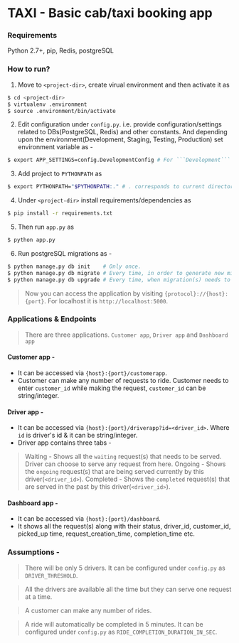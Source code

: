 # TAXI - Basic cab/taxi booking app

### Requirements
Python 2.7+, pip, Redis, postgreSQL

### How to run?
1. Move to ```<project-dir>```, create virual environment and then activate it as


```sh
$ cd <project-dir>
$ virtualenv .environment
$ source .environment/bin/activate
```

2. Edit configuration under ```config.py```. i.e. provide configuration/settings related to DBs(PostgreSQL, Redis) and other constants. And depending upon the environment(Development, Staging, Testing, 
Production) set environment variable as - 

```sh
$ export APP_SETTINGS=config.DevelopmentConfig # For ```Development``` mode.
```

3. Add project to ```PYTHONPATH``` as 

```sh 
$ export PYTHONPATH="$PYTHONPATH:." # . corresponds to current directory(project-dir)
```

4. Under ```<project-dir>``` install requirements/dependencies as 

```sh 
$ pip install -r requirements.txt
```

5. Then run ```app.py``` as  

```sh
$ python app.py
```

6. Run postgreSQL migrations as - 
```sh
$ python manage.py db init    # Only once.
$ python manage.py db migrate # Every time, in order to generate new migration.
$ python manage.py db upgrade # Every time, when migration(s) needs to be applied.
```
> Now you can access the application by visiting ```{protocol}://{host}:{port}```. For localhost it is ```http://localhost:5000```.


### Applications & Endpoints

> There are three applications. ```Customer app```, ```Driver app``` and ```Dashboard app```

#### Customer app - 

* It can be accessed via ```{host}:{port}/customerapp```.
* Customer can make any number of requests to ride. Customer needs to enter ```customer_id``` while making the request, ```customer_id``` can be string/integer.

#### Driver app - 

* It can be accessed via ```{host}:{port}/driverapp?id=<driver_id>```. Where ```id``` is driver's id & it can be string/integer.
* Driver app contains three tabs -
> Waiting - Shows all the ```waiting``` request(s) that needs to be served. Driver can choose to serve any request from here.
> Ongoing - Shows the ```ongoing``` request(s) that are being served currently by this driver(```<driver_id>```).
> Completed - Shows the ```completed``` request(s) that are served in the past by this driver(```<driver_id>```).

#### Dashboard app - 

* It can be accessed via ```{host}:{port}/dashboard```.
* It shows all the request(s) along with their status, driver_id, customer_id, picked_up time, request_creation_time, completion_time etc.

### Assumptions - 

> There will be only 5 drivers. It can be configured under ```config.py``` as ```DRIVER_THRESHOLD```.

> All the drivers are available all the time but they can serve one request at a time.

> A customer can make any number of rides.

> A ride will automatically be completed in 5 minutes. It can be configured under ```config.py``` as ```RIDE_COMPLETION_DURATION_IN_SEC```.
